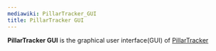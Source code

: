 ```yaml
---
mediawiki: PillarTracker_GUI
title: PillarTracker GUI
---
```


**PillarTracker GUI** is the graphical user interface(GUI) of [PillarTracker](/plugins/pillartracker)
